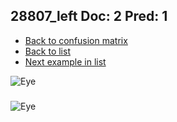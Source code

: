 ## 28807_left Doc: 2 Pred: 1
- [Back to confusion matrix](https://github.com/juliandewit/kaggle_retinopathy/blob/master/matrix.md)
- [Back to list](https://github.com/juliandewit/kaggle_retinopathy/blob/master/lists/21/list.md)
- [Next example in list](https://github.com/juliandewit/kaggle_retinopathy/blob/master/lists/21/29/29050_right.md)

![Eye](https://retinopaty.blob.core.windows.net/size1024/28807_left_2.jpeg)

### 

![Eye]()
